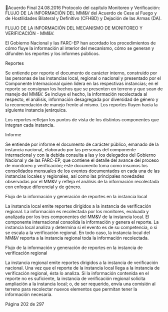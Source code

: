 Acuerdo Final 
24.08.2016 
Protocolo  del  capítulo  Monitoreo  y  Verificación:  FLUJO  DE  LA  INFORMACIÓN  DEL  MM&V  del 
Acuerdo de Cese al Fuego y de Hostilidades Bilateral y Definitivo (CFHBD) y Dejación de las Armas 
(DA). 
 
FLUJO DE LA INFORMACIÓN DEL MECANISMO DE MONITOREO Y VERIFICACIÓN - MM&V. 
 
El Gobierno Nacional y las FARC-EP han acordado los procedimientos de cómo fluye la información al 
interior del mecanismo, cómo se generan y difunden los reportes y los informes públicos. 
 
Reportes 
 
Se  entiende  por  reporte  el  documento  de  carácter  interno,  construido  por  las  personas  de  las 
instancias local, regional o nacional y presentado por el Componente Internacional quien lidera en las 
respectivas instancias; en el reporte se consignan los hechos que se presenten en terreno y que sean 
de  manejo  del  MM&V.  Se  incluye  el  hecho,  la  información  recolectada  al  respecto,  el  análisis, 
información desagregada por diversidad de género y la recomendación de manejo frente al mismo. 
Los reportes fluyen hacia la siguiente instancia jerárquica. 
 
Los reportes reflejan los puntos de vista de los distintos componentes que integran cada instancia. 
 
Informe 
 
Se  entiende  por  informe  el  documento  de  carácter  público,  emanado  de  la  instancia  nacional, 
elaborado  por  las  personas  del  componente  internacional  y  con  la  debida  consulta  a  las  y  los 
delegados del Gobierno Nacional y de las FARC-EP, que contiene el detalle del avance del proceso de 
monitoreo  y  verificación;  este  documento  toma  como  insumos  los  consolidados  mensuales  de  los 
eventos documentados en cada una de las instancias locales y regionales, así como las principales 
novedades observadas por el MM&V y refleja el análisis de la información recolectada con enfoque 
diferencial y de género. 
 
Flujo de la información y generación de reportes en la instancia local  
 
La instancia local emite reportes dirigidos a la instancia de verificación regional. La información es 
recolectada  por  los  monitores,  evaluada  y  analizada  por  los  tres  componentes  del  MM&V  de  la 
instancia  local. El componente internacional consolida la información y genera el reporte. La instancia 
local analiza y determina si el evento es de su competencia, o si se escala a la verificación regional. En 
todo caso, la instancia local del MM&V reporta a la instancia  regional toda la información recolectada. 
 
Flujo de la información y generación de reportes en la instancia de verificación regional 
 
La instancia regional emite reportes dirigidos a la instancia de verificación nacional. Una vez que el 
reporte  de  la  instancia  local  llega  a  la  instancia  de  verificación  regional,  ésta  lo  analiza.  Si  la 
información  contenida  en  el  reporte  no  es  suficiente,  la  instancia  de  verificación  regional  solicita 
ampliación  a  la  instancia  local;  o,  de  ser  requerido,  envía  una  comisión  al  terreno  para  recolectar 
nuevos elementos que permitan tener la información necesaria.   
 
Página 202 de 297 
 

